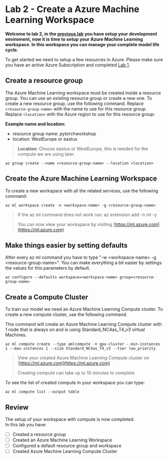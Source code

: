 # Lab 2 - Create a Azure Machine Learning Workspace

**Welcome to lab 2, in the [previous lab](../Lab%201%20-%20Setup) you have setup your development enviroment, now it is time to setup your Azure Machine Learning workspace. In this workspace you can manage your complete model life cycle.**

To get started we need to setup a few resources in Azure. Please make sure you have an active Azure Subscription and completed [Lab 1](../Lab%201%20-%20Setup).

## Create a resource group

The Azure Machine Learning workspace must be created inside a resource group. You can use an existing resource group or create a new one. To create a new resource group, use the following command. Replace ```<resource-group-name>``` with the name to use for this resource group. Replace ```<location>``` with the Azure region to use for this resource group:

**Example name and location:**&#x20;

* resource group name: pytorchworkshop
* location: WestEurope or eastus

>**Location:** Choose eastus or WestEurope, this is needed for the compute we are using later.

```
az group create --name <resource-group-name> --location <location>
```

## Create the Azure Machine Learning Workspace

To create a new workspace with all the related services, use the following command:

```
az ml workspace create -n <workspace-name> -g <resource-group-name>
```

>If the az ml command does not work run: az extension add -n ml -y

>You can now view your workspace by visiting [https://ml.azure.com](https://ml.azure.com)

## Make things easier by setting defaults

After every az ml command you have to type "-w \<workspace-name> -g \<resource-group-name>". You can make everything a bit easier by settings the values for this parameters by default.

```
az configure --defaults workspace=<workspace-name> group=<resource-group-name>
```

## Create a Compute Cluster

To train our model we need an Azure Machine Learning Compute cluster. To create a new compute cluster, use the following command.

This command will create an Azure Machine Learning Compute cluster with 1 node that is always on and is using Standard_NC4as_T4_v3 virtual Machines.

```
az ml compute create --type amlcompute -n gpu-cluster --min-instances 1 --max-instances 1 --size Standard_NC4as_T4_v3 --tier low_priority
```

> View your created Azure Machine Learning Compute cluster on [https://ml.azure.com](https://ml.azure.com)

> Creating compute can take up to 10 minutes to complete

To see the list of created compute in your workspace you can type:

```
az ml compute list --output table
```

## Review

The setup of your workspace with compute is now completed.    
In this lab you have:

* [ ] Created a resource group
* [ ] Created an Azure Machine Learning Workspace
* [ ] Configured a default resource group and workspace
* [ ] Created Azure Machine Learning Compute Cluster&#x20;
